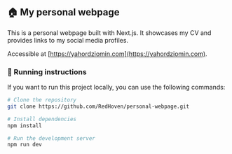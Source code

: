 ## :house: My personal webpage

This is a personal webpage built with Next.js. 
It showcases my CV and provides links to my social media profiles.

Accessible at [https://yahordziomin.com](https://yahordziomin.com).

### :running: Running instructions

If you want to run this project locally, you can use the following commands:

```bash
# Clone the repository
git clone https://github.com/RedHoven/personal-webpage.git

# Install dependencies
npm install

# Run the development server
npm run dev
```
